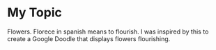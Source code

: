 # My Topic 
Flowers. 
Florece in spanish means to flourish. I was inspired by this to create a Google Doodle that displays flowers flourishing. 


